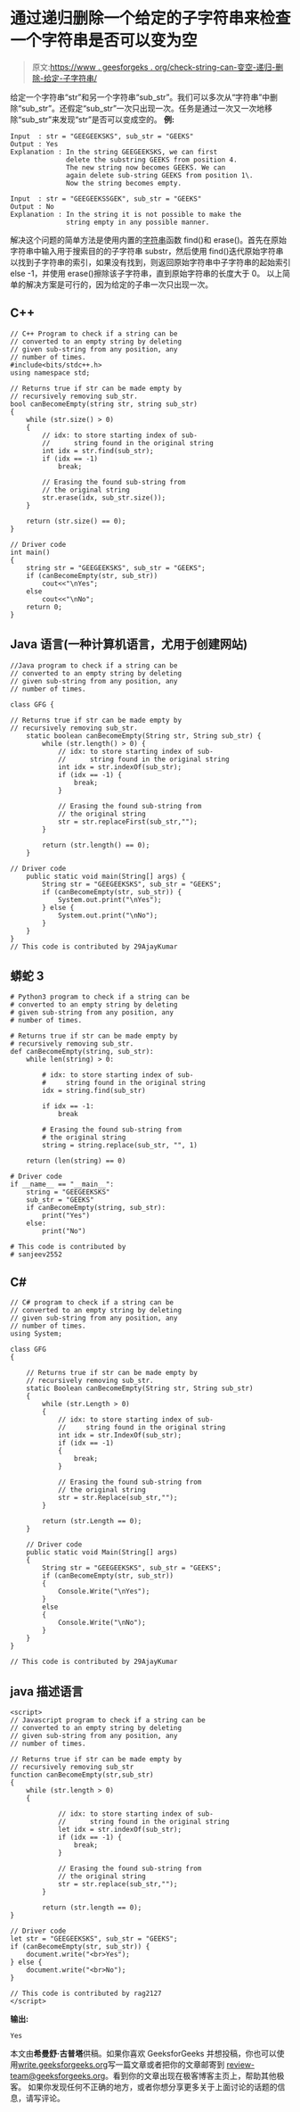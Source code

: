 # 通过递归删除一个给定的子字符串来检查一个字符串是否可以变为空

> 原文:[https://www . geesforgeks . org/check-string-can-变空-递归-删除-给定-子字符串/](https://www.geeksforgeeks.org/check-string-can-become-empty-recursively-deleting-given-sub-string/)

给定一个字符串“str”和另一个字符串“sub_str”。我们可以多次从“字符串”中删除“sub_str”。还假定“sub_str”一次只出现一次。任务是通过一次又一次地移除“sub_str”来发现“str”是否可以变成空的。
**例:**

```
Input  : str = "GEEGEEKSKS", sub_str = "GEEKS"
Output : Yes
Explanation : In the string GEEGEEKSKS, we can first 
              delete the substring GEEKS from position 4.
              The new string now becomes GEEKS. We can 
              again delete sub-string GEEKS from position 1\. 
              Now the string becomes empty.

Input  : str = "GEEGEEKSSGEK", sub_str = "GEEKS"
Output : No
Explanation : In the string it is not possible to make the
              string empty in any possible manner.
```

解决这个问题的简单方法是使用内置的[字符串](https://www.geeksforgeeks.org/c-string-class-and-its-applications/)函数 find()和 erase()。首先在原始字符串中输入用于搜索目的的子字符串 substr，然后使用 find()迭代原始字符串以找到子字符串的索引，如果没有找到，则返回原始字符串中子字符串的起始索引 else -1，并使用 erase()擦除该子字符串，直到原始字符串的长度大于 0。
以上简单的解决方案是可行的，因为给定的子串一次只出现一次。

## C++

```
// C++ Program to check if a string can be
// converted to an empty string by deleting
// given sub-string from any position, any
// number of times.
#include<bits/stdc++.h>
using namespace std;

// Returns true if str can be made empty by
// recursively removing sub_str.
bool canBecomeEmpty(string str, string sub_str)
{
    while (str.size() > 0)
    {
        // idx: to store starting index of sub-
        //      string found in the original string
        int idx = str.find(sub_str);
        if (idx == -1)
            break;

        // Erasing the found sub-string from
        // the original string
        str.erase(idx, sub_str.size());
    }

    return (str.size() == 0);
}

// Driver code
int main()
{
    string str = "GEEGEEKSKS", sub_str = "GEEKS";
    if (canBecomeEmpty(str, sub_str))
        cout<<"\nYes";
    else
        cout<<"\nNo";
    return 0;
}
```

## Java 语言(一种计算机语言，尤用于创建网站)

```
//Java program to check if a string can be
// converted to an empty string by deleting
// given sub-string from any position, any
// number of times.

class GFG {

// Returns true if str can be made empty by
// recursively removing sub_str.
    static boolean canBecomeEmpty(String str, String sub_str) {
        while (str.length() > 0) {
            // idx: to store starting index of sub-
            //      string found in the original string
            int idx = str.indexOf(sub_str);
            if (idx == -1) {
                break;
            }

            // Erasing the found sub-string from
            // the original string
            str = str.replaceFirst(sub_str,"");
        }

        return (str.length() == 0);
    }

// Driver code
    public static void main(String[] args) {
        String str = "GEEGEEKSKS", sub_str = "GEEKS";
        if (canBecomeEmpty(str, sub_str)) {
            System.out.print("\nYes");
        } else {
            System.out.print("\nNo");
        }
    }
}
// This code is contributed by 29AjayKumar
```

## 蟒蛇 3

```
# Python3 program to check if a string can be
# converted to an empty string by deleting
# given sub-string from any position, any
# number of times.

# Returns true if str can be made empty by
# recursively removing sub_str.
def canBecomeEmpty(string, sub_str):
    while len(string) > 0:

        # idx: to store starting index of sub-
        #     string found in the original string
        idx = string.find(sub_str)

        if idx == -1:
            break

        # Erasing the found sub-string from
        # the original string
        string = string.replace(sub_str, "", 1)

    return (len(string) == 0)

# Driver code
if __name__ == "__main__":
    string = "GEEGEEKSKS"
    sub_str = "GEEKS"
    if canBecomeEmpty(string, sub_str):
        print("Yes")
    else:
        print("No")

# This code is contributed by
# sanjeev2552
```

## C#

```
// C# program to check if a string can be
// converted to an empty string by deleting
// given sub-string from any position, any
// number of times.
using System;

class GFG
{

    // Returns true if str can be made empty by
    // recursively removing sub_str.
    static Boolean canBecomeEmpty(String str, String sub_str)
    {
        while (str.Length > 0)
        {
            // idx: to store starting index of sub-
            //     string found in the original string
            int idx = str.IndexOf(sub_str);
            if (idx == -1)
            {
                break;
            }

            // Erasing the found sub-string from
            // the original string
            str = str.Replace(sub_str,"");
        }

        return (str.Length == 0);
    }

    // Driver code
    public static void Main(String[] args)
    {
        String str = "GEEGEEKSKS", sub_str = "GEEKS";
        if (canBecomeEmpty(str, sub_str))
        {
            Console.Write("\nYes");
        }
        else
        {
            Console.Write("\nNo");
        }
    }
}

// This code is contributed by 29AjayKumar
```

## java 描述语言

```
<script>
// Javascript program to check if a string can be
// converted to an empty string by deleting
// given sub-string from any position, any
// number of times.

// Returns true if str can be made empty by
// recursively removing sub_str
function canBecomeEmpty(str,sub_str)
{
    while (str.length > 0)
    {

            // idx: to store starting index of sub-
            //      string found in the original string
            let idx = str.indexOf(sub_str);
            if (idx == -1) {
                break;
            }

            // Erasing the found sub-string from
            // the original string
            str = str.replace(sub_str,"");
        }

        return (str.length == 0);
}

// Driver code
let str = "GEEGEEKSKS", sub_str = "GEEKS";
if (canBecomeEmpty(str, sub_str)) {
    document.write("<br>Yes");
} else {
    document.write("<br>No");
}

// This code is contributed by rag2127
</script>
```

**输出:**

```
Yes
```

本文由**希曼舒·古普塔**供稿。如果你喜欢 GeeksforGeeks 并想投稿，你也可以使用[write.geeksforgeeks.org](https://write.geeksforgeeks.org)写一篇文章或者把你的文章邮寄到 review-team@geeksforgeeks.org。看到你的文章出现在极客博客主页上，帮助其他极客。
如果你发现任何不正确的地方，或者你想分享更多关于上面讨论的话题的信息，请写评论。
